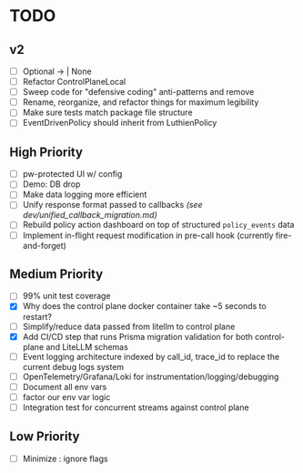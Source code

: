 # TODO

## v2

- [ ] Optional -> | None
- [ ] Refactor ControlPlaneLocal
- [ ] Sweep code for "defensive coding" anti-patterns and remove
- [ ] Rename, reorganize, and refactor things for maximum legibility
- [ ] Make sure tests match package file structure
- [ ] EventDrivenPolicy should inherit from LuthienPolicy

## High Priority

- [ ] pw-protected UI w/ config
- [ ] Demo: DB drop
- [ ] Make data logging more efficient
- [ ] Unify response format passed to callbacks *(see dev/unified_callback_migration.md)*
- [ ] Rebuild policy action dashboard on top of structured `policy_events` data
- [ ] Implement in-flight request modification in pre-call hook (currently fire-and-forget)

## Medium Priority

- [ ] 99% unit test coverage
- [x] Why does the control plane docker container take ~5 seconds to restart?
- [ ] Simplify/reduce data passed from litellm to control plane
- [x] Add CI/CD step that runs Prisma migration validation for both control-plane and LiteLLM schemas
- [ ] Event logging architecture indexed by call_id, trace_id to replace the current debug logs system
- [ ] OpenTelemetry/Grafana/Loki for instrumentation/logging/debugging
- [ ] Document all env vars
- [ ] factor our env var logic
- [ ] Integration test for concurrent streams against control plane

## Low Priority

- [ ] Minimize :  ignore flags
